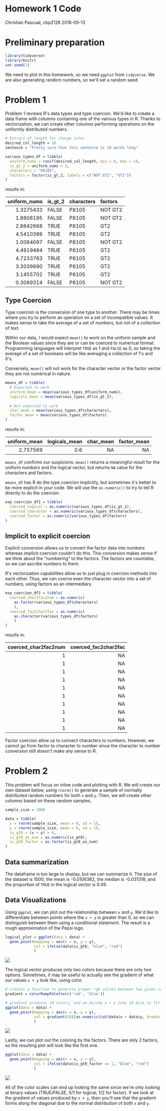 Homework 1 Code
================
Christian Pascual, cbp2128
2018-09-13

Preliminary preparation
=======================

``` r
library(tidyverse)
library(knitr)
set.seed(1)
```

We need to plot in this homework, so we need `ggplot` from `tidyverse`. We are also generating random numbers, so we'll set a random seed.

Problem 1
=========

Problem 1 reviews R's data types and type coercion. We'd like to create a data frame with columns containing one of the various types in R. Thanks to vectorization, we can create other columns performing operations on the uniformly distributed numbers.

``` r
# Extract df length for change later
desired_col_length = 10
sentence = "Pretty sure that this sentence is 10 words long"

various_types_df = tibble(
  uniform_nums = runif(desired_col_length, min = 0, max = 5),
  is_gt_2 = uniform_nums > 2,
  characters = "P8105",
  factors = factor(is_gt_2, labels = c("NOT GT2", "GT2"))
)
```

results in:

|  uniform\_nums| is\_gt\_2 | characters | factors |
|--------------:|:----------|:-----------|:--------|
|      1.3275433| FALSE     | P8105      | NOT GT2 |
|      1.8606195| FALSE     | P8105      | NOT GT2 |
|      2.8642668| TRUE      | P8105      | GT2     |
|      4.5410389| TRUE      | P8105      | GT2     |
|      1.0084097| FALSE     | P8105      | NOT GT2 |
|      4.4919484| TRUE      | P8105      | GT2     |
|      4.7233763| TRUE      | P8105      | GT2     |
|      3.3039890| TRUE      | P8105      | GT2     |
|      3.1455702| TRUE      | P8105      | GT2     |
|      0.3089314| FALSE     | P8105      | NOT GT2 |

Type Coercion
-------------

Type coercion is the conversion of one type to another. There may be times where you try to perform an operation on a set of incompatible values. It makes sense to take the average of a set of numbers, but not of a collection of text.

Within our data, I would expect `mean()` to work on the uniform sample and the Boolean values since they are or can be coerced to numerical format. Programming languages will interpret `TRUE` as 1 and `FALSE` as 0, so taking the average of a set of booleans will be like averaging a collection of 1's and 0's.

Conversely, `mean()` will not work for the character vector or the factor vector they are not numerical in nature.

``` r
means_df = tibble(
  # Expected to work
  uniform_mean = mean(various_types_df$uniform_nums),
  logicals_mean = mean(various_types_df$is_gt_2),
  
  # Not expected to work
  char_mean = mean(various_types_df$characters),
  factor_mean = mean(various_types_df$factors)
)
```

results in:

|  uniform\_mean|  logicals\_mean|  char\_mean|  factor\_mean|
|--------------:|---------------:|-----------:|-------------:|
|       2.757569|             0.6|          NA|            NA|

`means_df` confirms our suspicions. `mean()` returns a meaningful result for the uniform numbers and the logical vector, but returns `NA` value for the characters and factors.

`means_df` has R do the type coercion implicitly, but sometimes it's better to be more explicit in your code. We will use the `as.numeric()` to try to tell R directly to do the coercion.

``` r
exp_coercion_df1 = tibble(
  coerced_logical = as.numeric(various_types_df$is_gt_2),
  coerced_character = as.numeric(various_types_df$characters),
  coerced_factor = as.numeric(various_types_df$factors)
)
```

Implicit to explicit coercion
-----------------------------

Explicit conversion allows us to convert the factor data into numbers whereas implicit coercion couldn't do this. This conversion makes sense if we think about the "numbering" to the factors. The factors are countable, so we can ascribe numbers to them.

R's vectorization capabilities allow us to just plug in coercion methods into each other. Thus, we can coerce even the character vector into a set of numbers, using factors as an intermediary.

``` r
exp_coercion_df2 = tibble(
  coerced_char2fac2num = as.numeric(
    as.factor(various_types_df$characters)
    ),
  coerced_fac2char2fac = as.numeric(
    as.character(various_types_df$factors)
    )
)
```

results in:

|  coerced\_char2fac2num|  coerced\_fac2char2fac|
|----------------------:|----------------------:|
|                      1|                     NA|
|                      1|                     NA|
|                      1|                     NA|
|                      1|                     NA|
|                      1|                     NA|
|                      1|                     NA|
|                      1|                     NA|
|                      1|                     NA|
|                      1|                     NA|
|                      1|                     NA|

Factor coercion allow us to connect characters to numbers. However, we cannot go from factor to character to number since the character to number conversion still doesn't make any sense to R.

Problem 2
=========

This problem will focus on inline code and plotting with R. We will create our own dataset below, using `rnorm()` to generate a sample of normally distributed random numbers for both `x` and `y`. Then, we will create other columns based on these random samples.

``` r
sample_size = 1000

data = tibble(
  x = rnorm(sample_size, mean = 0, sd = 1),
  y = rnorm(sample_size, mean = 0, sd = 1),
  is_gt0 = (x + y) > 0,
  is_gt0_as_num = as.numeric(is_gt0),
  is_gt0_factor = as.factor(is_gt0_as_num)
)
```

Data summarization
------------------

The dataframe is too large to display, but we can summarize it. The size of the dataset is 1000, the mean is -0.0106382, the median is -0.031318, and the proportion of `TRUE` in the logical vector is 0.49.

Data Visualizations
-------------------

Using `ggplot`, we can plot out the relationship between `x` and `y`. We'd like to differentiate between points where the `x + y` is greater than 0, so we can distinguish between them using a conditional statement. The result is a rough approximation of the Pepsi logo.

``` r
logical_plot = ggplot(data = data) +
  geom_point(mapping = aes(x = x, y = y), 
             col = ifelse(data$is_gt0, "blue", "red")
             )
```

![](P8105_HW1_cbp2128_files/figure-markdown_github/p2_plot_1_display-1.png)

The logical vector produces only two colors because there are only two options. Sometimes, it may be useful to actually see the gradient of what our values `x + y` look like, using color.

``` r
# Creates a function to generate proper rgb values between two given colors
gradient = colorRampPalette(c('red', 'blue'))

# gradient produces 10 colors, and we divide x + y into 10 bins to fit
ggplot(data = data) +
  geom_point(mapping = aes(x = x, y = y), 
             col = gradient(10)[as.numeric(cut(data$x + data$y, breaks = 10))]
             )
```

![](P8105_HW1_cbp2128_files/figure-markdown_github/p2_plot_2-1.png)

Lastly, we can plot out the coloring by the factors. There are only 2 factors, so the resulting plot will look like the first one.

``` r
ggplot(data = data) +
  geom_point(mapping = aes(x = x, y = y), 
             col = ifelse(data$is_gt0_factor == 1, "blue", "red")
             )
```

![](P8105_HW1_cbp2128_files/figure-markdown_github/p2_plot_3-1.png)

All of the color scales can end up looking the same since we're only looking at binary values (TRUE/FALSE, 0/1 for logical, 1/2 for factor). If we look at the gradient of values produced by `x + y`, then you'll see that the gradient forms along the diagonal due to the normal distribution of both `x` and `y`.
